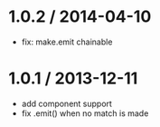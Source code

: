
1.0.2 / 2014-04-10
==================

 * fix: make.emit chainable

1.0.1 / 2013-12-11
==================

 * add component support
 * fix .emit() when no match is made
